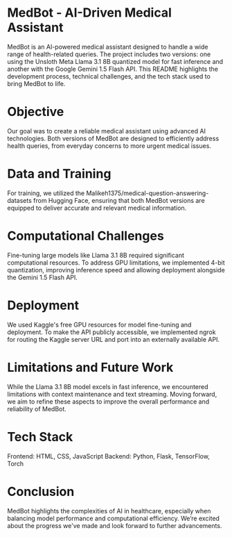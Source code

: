 # MedBot - AI-Driven Medical Assistant
MedBot is an AI-powered medical assistant designed to handle a wide range of health-related queries. The project includes two versions: one using the Unsloth Meta Llama 3.1 8B quantized model for fast inference and another with the Google Gemini 1.5 Flash API. This README highlights the development process, technical challenges, and the tech stack used to bring MedBot to life.

# Objective
Our goal was to create a reliable medical assistant using advanced AI technologies. Both versions of MedBot are designed to efficiently address health queries, from everyday concerns to more urgent medical issues.

# Data and Training
For training, we utilized the Malikeh1375/medical-question-answering-datasets from Hugging Face, ensuring that both MedBot versions are equipped to deliver accurate and relevant medical information.

# Computational Challenges
Fine-tuning large models like Llama 3.1 8B required significant computational resources. To address GPU limitations, we implemented 4-bit quantization, improving inference speed and allowing deployment alongside the Gemini 1.5 Flash API.

# Deployment
We used Kaggle's free GPU resources for model fine-tuning and deployment. To make the API publicly accessible, we implemented ngrok for routing the Kaggle server URL and port into an externally available API.

# Limitations and Future Work
While the Llama 3.1 8B model excels in fast inference, we encountered limitations with context maintenance and text streaming. Moving forward, we aim to refine these aspects to improve the overall performance and reliability of MedBot.

# Tech Stack
Frontend: HTML, CSS, JavaScript
Backend: Python, Flask, TensorFlow, Torch

# Conclusion
MedBot highlights the complexities of AI in healthcare, especially when balancing model performance and computational efficiency. We’re excited about the progress we've made and look forward to further advancements.
